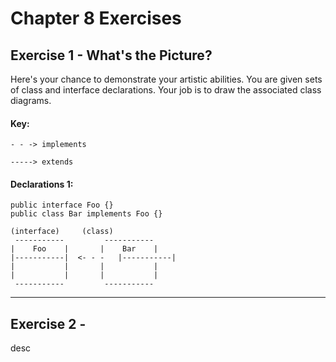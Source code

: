 Chapter 8 Exercises
===================

Exercise 1 - What's the Picture?
---------------------------

Here's your chance to demonstrate your artistic abilities.  You are given sets of class and interface declarations.  Your job is to draw the associated class diagrams.

#### Key: ####

<!-- language: java -->

    - - -> implements
    
    -----> extends


#### Declarations 1: ####

<!-- language: java -->

    public interface Foo {}
    public class Bar implements Foo {}

<!-- language: java -->

	(interface)		(class)
	 -----------		 -----------
	|    Foo    |		|    Bar    |
	|-----------|  <- - -   |-----------|
	|           |		|           |
	|           |		|           |
	 -----------		 -----------

- - -

Exercise 2 - 
----------------------------

desc


